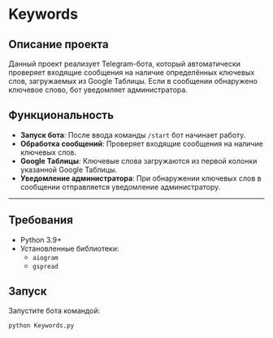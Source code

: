 # Keywords

## Описание проекта

Данный проект реализует Telegram-бота, который автоматически проверяет входящие сообщения на наличие определённых ключевых слов, загружаемых из Google Таблицы. Если в сообщении обнаружено ключевое слово, бот уведомляет администратора.

## Функциональность

- **Запуск бота**: После ввода команды `/start` бот начинает работу.
- **Обработка сообщений**: Проверяет входящие сообщения на наличие ключевых слов.
- **Google Таблицы**: Ключевые слова загружаются из первой колонки указанной Google Таблицы.
- **Уведомление администратора**: При обнаружении ключевых слов в сообщении отправляется уведомление администратору.

---

## Требования

- Python 3.9+
- Установленные библиотеки:
  - `aiogram`
  - `gspread`

## Запуск

Запустите бота командой:

```bash
python Keywords.py
```


